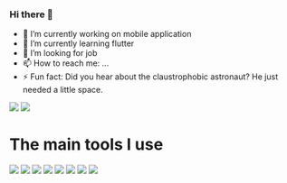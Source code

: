 ### Hi there 👋

- 🔭 I’m currently working on mobile application
- 🌱 I’m currently learning flutter
- 🤔 I’m looking for job
- 📫 How to reach me: ...
- ⚡ Fun fact: Did you hear about the claustrophobic astronaut? He just needed a little space.

<img src="https://github-readme-stats.vercel.app/api?username=Datto27&show_icons=true&theme=radical&count_private=true" />

<img src="https://github-readme-stats.vercel.app/api/top-langs/?username=Datto27&layout=compact&theme=radical" />

# The main tools I use

<div style={{display: "flex"}}>
  <img src="https://img.shields.io/badge/javascript-%23323330.svg?style=for-the-badge&logo=javascript&logoColor=%23F7DF1E" />
<img src="https://img.shields.io/badge/html5-%23E34F26.svg?style=for-the-badge&logo=html5&logoColor=white" />
<img src="https://img.shields.io/badge/css3-%231572B6.svg?style=for-the-badge&logo=css3&logoColor=white" />
<img src="https://img.shields.io/badge/react_native-%2320232a.svg?style=for-the-badge&logo=react&logoColor=%2361DAFB" />
<img src="https://img.shields.io/badge/react-%2320232a.svg?style=for-the-badge&logo=react&logoColor=%2361DAFB" />
<img src="https://img.shields.io/badge/Flutter-%2302569B.svg?style=for-the-badge&logo=Flutter&logoColor=white" />
<img src="https://img.shields.io/badge/node.js-6DA55F?style=for-the-badge&logo=node.js&logoColor=white" />
<img src="https://img.shields.io/badge/MongoDB-%234ea94b.svg?style=for-the-badge&logo=mongodb&logoColor=white"/>
</div>
